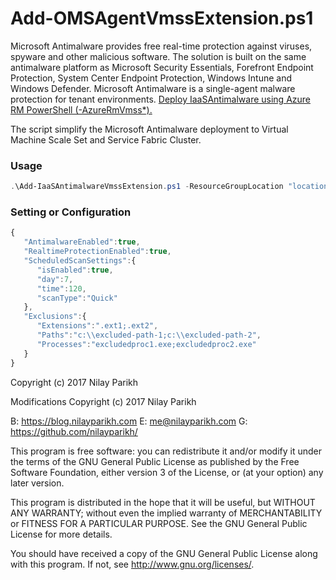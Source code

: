 # Add-OMSAgentVmssExtension.ps1

Microsoft Antimalware provides free real-time protection against viruses, spyware and other malicious software. The solution is built on the same antimalware platform as Microsoft Security Essentials, Forefront Endpoint Protection, System Center Endpoint Protection, Windows Intune and Windows Defender. Microsoft Antimalware is a single-agent malware protection for tenant environments. [Deploy IaaSAntimalware using Azure RM PowerShell (-AzureRmVmss*).](https://blog.nilayparikh.com/azure/security/guide-secure-service-fabric-cluster-or-vm-scale-sets-using-iaasantimalware/#deploy-microsoft-antimalware-iaasantimalware-using-powershell)

The script simplify the Microsoft Antimalware deployment to Virtual Machine Scale Set and Service Fabric Cluster.

### Usage

``` powershell
.\Add-IaaSAntimalwareVmssExtension.ps1 -ResourceGroupLocation "location" -ResourceGroupName "yourresourcegroup" -VMExtentionName "extensionname" -VMScaleSetName "scalesetname" -AutoUpgradeMinorVersion
```

### Setting or Configuration

``` javascript
{
   "AntimalwareEnabled":true,
   "RealtimeProtectionEnabled":true,
   "ScheduledScanSettings":{
      "isEnabled":true,
      "day":7,
      "time":120,
      "scanType":"Quick"
   },
   "Exclusions":{
      "Extensions":".ext1;.ext2",
      "Paths":"c:\\excluded-path-1;c:\\excluded-path-2",
      "Processes":"excludedproc1.exe;excludedproc2.exe"
   }
}
```

Copyright (c) 2017 Nilay Parikh

Modifications Copyright (c) 2017 Nilay Parikh

B: https://blog.nilayparikh.com E: me@nilayparikh.com G: https://github.com/nilayparikh/

This program is free software: you can redistribute it and/or modify
it under the terms of the GNU General Public License as published by
the Free Software Foundation, either version 3 of the License, or
(at your option) any later version.

This program is distributed in the hope that it will be useful,
but WITHOUT ANY WARRANTY; without even the implied warranty of
MERCHANTABILITY or FITNESS FOR A PARTICULAR PURPOSE.  See the
GNU General Public License for more details.

You should have received a copy of the GNU General Public License
along with this program.  If not, see <http://www.gnu.org/licenses/>.
